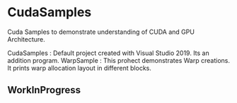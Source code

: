 # CudaSamples
Cuda Samples to demonstrate understanding of CUDA and GPU Architecture.

CudaSamples : Default project created with Visual Studio 2019. Its an addition program.
WarpSample : This prohect demonstrates Warp creations. It prints warp allocation layout in different blocks.

## WorkInProgress
